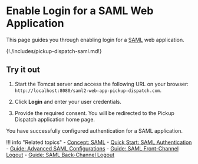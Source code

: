 # Enable Login for a SAML Web Application

This page guides you through enabling login for a [SAML]({{base_path}}/references/concepts/authentication/intro-saml/) web application.

{!./includes/pickup-dispatch-saml.md!}

## Try it out

1. Start the Tomcat server and access the following URL on your browser: `http://localhost:8080/saml2-web-app-pickup-dispatch.com`.

2. Click **Login** and enter your user credentials.

3. Provide the required consent. You will be redirected to the Pickup Dispatch application home page.

You have successfully configured authentication for a SAML application.

!!! info "Related topics"
    - [Concept: SAML]({{base_path}}/references/concepts/authentication/intro-saml/)
    - [Quick Start: SAML Authentication]({{base_path}}/quick-starts/webapp-saml-sample)
    - [Guide: Advanced SAML Configurations]({{base_path}}/saml-app-config-advanced)
    - [Guide: SAML Front-Channel Logout]({{base_path}}/saml-front-channel-logout)
    - [Guide: SAML Back-Channel Logout]({{base_path}}/saml-back-channel-logout)

